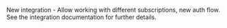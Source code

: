New integration - Allow working with different subscriptions, new auth flow. See the integration documentation for further details.